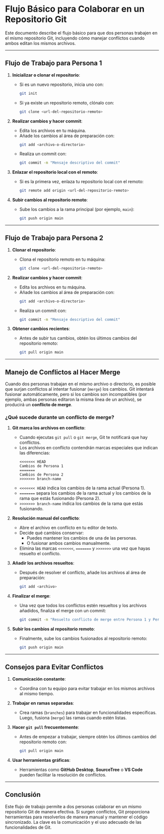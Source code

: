 # Flujo Básico para Colaborar en un Repositorio Git

Este documento describe el flujo básico para que dos personas trabajen en el mismo repositorio Git, incluyendo cómo manejar conflictos cuando ambos editan los mismos archivos.

---

## Flujo de Trabajo para Persona 1

1. **Inicializar o clonar el repositorio**:
   - Si es un nuevo repositorio, inicia uno con:
     ```bash
     git init
     ```
   - Si ya existe un repositorio remoto, clónalo con:
     ```bash
     git clone <url-del-repositorio-remoto>
     ```

2. **Realizar cambios y hacer commit**:
   - Edita los archivos en tu máquina.
   - Añade los cambios al área de preparación con:
     ```bash
     git add <archivo-o-directorio>
     ```
   - Realiza un commit con:
     ```bash
     git commit -m "Mensaje descriptivo del commit"
     ```

3. **Enlazar el repositorio local con el remoto**:
   - Si es la primera vez, enlaza tu repositorio local con el remoto:
     ```bash
     git remote add origin <url-del-repositorio-remoto>
     ```

4. **Subir cambios al repositorio remoto**:
   - Sube los cambios a la rama principal (por ejemplo, `main`):
     ```bash
     git push origin main
     ```

---

## Flujo de Trabajo para Persona 2

1. **Clonar el repositorio**:
   - Clona el repositorio remoto en tu máquina:
     ```bash
     git clone <url-del-repositorio-remoto>
     ```

2. **Realizar cambios y hacer commit**:
   - Edita los archivos en tu máquina.
   - Añade los cambios al área de preparación con:
     ```bash
     git add <archivo-o-directorio>
     ```
   - Realiza un commit con:
     ```bash
     git commit -m "Mensaje descriptivo del commit"
     ```

3. **Obtener cambios recientes**:
   - Antes de subir tus cambios, obtén los últimos cambios del repositorio remoto:
     ```bash
     git pull origin main
     ```

---

## Manejo de Conflictos al Hacer Merge

Cuando dos personas trabajan en el mismo archivo o directorio, es posible que surjan conflictos al intentar fusionar (`merge`) los cambios. Git intentará fusionar automáticamente, pero si los cambios son incompatibles (por ejemplo, ambas personas editaron la misma línea de un archivo), se producirá un **conflicto de merge**.

### ¿Qué sucede durante un conflicto de merge?

1. **Git marca los archivos en conflicto**:
   - Cuando ejecutas `git pull` o `git merge`, Git te notificará que hay conflictos.
   - Los archivos en conflicto contendrán marcas especiales que indican las diferencias:
     ```plaintext
     <<<<<<< HEAD
     Cambios de Persona 1
     =======
     Cambios de Persona 2
     >>>>>>> branch-name
     ```
   - `<<<<<<< HEAD` indica los cambios de la rama actual (Persona 1).
   - `=======` separa los cambios de la rama actual y los cambios de la rama que estás fusionando (Persona 2).
   - `>>>>>>> branch-name` indica los cambios de la rama que estás fusionando.

2. **Resolución manual del conflicto**:
   - Abre el archivo en conflicto en tu editor de texto.
   - Decide qué cambios conservar:
     - Puedes mantener los cambios de una de las personas.
     - O fusionar ambos cambios manualmente.
   - Elimina las marcas `<<<<<<<`, `=======` y `>>>>>>>` una vez que hayas resuelto el conflicto.

3. **Añadir los archivos resueltos**:
   - Después de resolver el conflicto, añade los archivos al área de preparación:
     ```bash
     git add <archivo>
     ```

4. **Finalizar el merge**:
   - Una vez que todos los conflictos estén resueltos y los archivos añadidos, finaliza el merge con un commit:
     ```bash
     git commit -m "Resuelto conflicto de merge entre Persona 1 y Persona 2"
     ```

5. **Subir los cambios al repositorio remoto**:
   - Finalmente, sube los cambios fusionados al repositorio remoto:
     ```bash
     git push origin main
     ```

---

## Consejos para Evitar Conflictos

1. **Comunicación constante**:
   - Coordina con tu equipo para evitar trabajar en los mismos archivos al mismo tiempo.

2. **Trabajar en ramas separadas**:
   - Crea ramas (`branches`) para trabajar en funcionalidades específicas. Luego, fusiona (`merge`) las ramas cuando estén listas.

3. **Hacer `git pull` frecuentemente**:
   - Antes de empezar a trabajar, siempre obtén los últimos cambios del repositorio remoto con:
     ```bash
     git pull origin main
     ```

4. **Usar herramientas gráficas**:
   - Herramientas como **GitHub Desktop**, **SourceTree** o **VS Code** pueden facilitar la resolución de conflictos.

---

## Conclusión

Este flujo de trabajo permite a dos personas colaborar en un mismo repositorio Git de manera efectiva. Si surgen conflictos, Git proporciona herramientas para resolverlos de manera manual y mantener el código sincronizado. La clave es la comunicación y el uso adecuado de las funcionalidades de Git.
